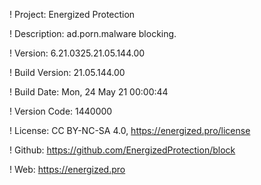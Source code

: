 ! Project: Energized Protection

! Description: ad.porn.malware blocking.

! Version: 6.21.0325.21.05.144.00

! Build Version: 21.05.144.00

! Build Date: Mon, 24 May 21 00:00:44

! Version Code: 1440000

! License: CC BY-NC-SA 4.0, https://energized.pro/license

! Github: https://github.com/EnergizedProtection/block

! Web: https://energized.pro
